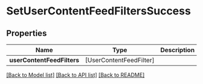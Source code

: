 # SetUserContentFeedFiltersSuccess

## Properties
Name | Type | Description | Notes
------------ | ------------- | ------------- | -------------
**userContentFeedFilters** | [UserContentFeedFilter] |  | 

[[Back to Model list]](../README.md#documentation-for-models) [[Back to API list]](../README.md#documentation-for-api-endpoints) [[Back to README]](../README.md)


